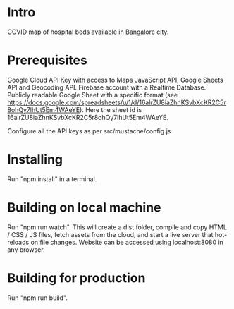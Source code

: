 # Intro
COVID map of hospital beds available in Bangalore city.

# Prerequisites
Google Cloud API Key with access to Maps JavaScript API, Google Sheets API and Geocoding API.
Firebase account with a Realtime Database.
Publicly readable Google Sheet with a specific format (see https://docs.google.com/spreadsheets/u/1/d/16alrZU8iaZhnKSvbXcKR2C5r8ohQy7lhUt5Em4WAeYE). Here the sheet id is 16alrZU8iaZhnKSvbXcKR2C5r8ohQy7lhUt5Em4WAeYE.

Configure all the API keys as per src/mustache/config.js

# Installing
Run "npm install" in a terminal.

# Building on local machine
Run "npm run watch". This will create a dist folder, compile and copy HTML / CSS / JS files, fetch assets from the cloud, and start a live server that hot-reloads on file changes. Website can be accessed using localhost:8080 in any browser.

# Building for production
Run "npm run build".
